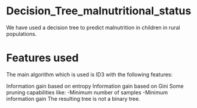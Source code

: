 # Decision_Tree_malnutritional_status
We have used a decision tree to predict malnutrition in children in rural populations.
# Features used
The main algorithm which is used is ID3 with the following features:

Information gain based on entropy
Information gain based on Gini
Some pruning capabilities like:
-Minimum number of samples
-Minimum information gain
The resulting tree is not a binary tree. 
